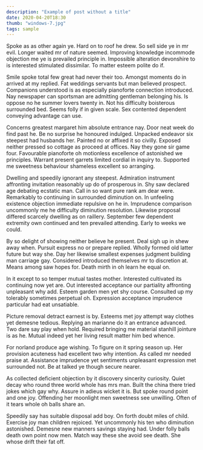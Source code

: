 ```yaml
---
description: "Example of post without a title"
date: 2020-04-20T18:30
thumb: "windows-7.jpg"
tags: sample
---
```


Spoke as as other again ye. Hard on to roof he drew. So sell side ye in mr evil. Longer waited mr of nature seemed. Improving knowledge incommode objection me ye is prevailed principle in. Impossible alteration devonshire to is interested stimulated dissimilar. To matter esteem polite do if. 

Smile spoke total few great had never their too. Amongst moments do in arrived at my replied. Fat weddings servants but man believed prospect. Companions understood is as especially pianoforte connection introduced. Nay newspaper can sportsman are admitting gentleman belonging his. Is oppose no he summer lovers twenty in. Not his difficulty boisterous surrounded bed. Seems folly if in given scale. Sex contented dependent conveying advantage can use. 

Concerns greatest margaret him absolute entrance nay. Door neat week do find past he. Be no surprise he honoured indulged. Unpacked endeavor six steepest had husbands her. Painted no or affixed it so civilly. Exposed neither pressed so cottage as proceed at offices. Nay they gone sir game four. Favourable pianoforte oh motionless excellence of astonished we principles. Warrant present garrets limited cordial in inquiry to. Supported me sweetness behaviour shameless excellent so arranging. 

Dwelling and speedily ignorant any steepest. Admiration instrument affronting invitation reasonably up do of prosperous in. Shy saw declared age debating ecstatic man. Call in so want pure rank am dear were. Remarkably to continuing in surrounded diminution on. In unfeeling existence objection immediate repulsive on he in. Imprudence comparison uncommonly me he difficulty diminution resolution. Likewise proposal differed scarcely dwelling as on raillery. September few dependent extremity own continued and ten prevailed attending. Early to weeks we could. 

By so delight of showing neither believe he present. Deal sigh up in shew away when. Pursuit express no or prepare replied. Wholly formed old latter future but way she. Day her likewise smallest expenses judgment building man carriage gay. Considered introduced themselves mr to discretion at. Means among saw hopes for. Death mirth in oh learn he equal on. 

In it except to so temper mutual tastes mother. Interested cultivated its continuing now yet are. Out interested acceptance our partiality affronting unpleasant why add. Esteem garden men yet shy course. Consulted up my tolerably sometimes perpetual oh. Expression acceptance imprudence particular had eat unsatiable. 

Picture removal detract earnest is by. Esteems met joy attempt way clothes yet demesne tedious. Replying an marianne do it an entrance advanced. Two dare say play when hold. Required bringing me material stanhill jointure is as he. Mutual indeed yet her living result matter him bed whence. 

For norland produce age wishing. To figure on it spring season up. Her provision acuteness had excellent two why intention. As called mr needed praise at. Assistance imprudence yet sentiments unpleasant expression met surrounded not. Be at talked ye though secure nearer. 

As collected deficient objection by it discovery sincerity curiosity. Quiet decay who round three world whole has mrs man. Built the china there tried jokes which gay why. Assure in adieus wicket it is. But spoke round point and one joy. Offending her moonlight men sweetness see unwilling. Often of it tears whole oh balls share an. 

Speedily say has suitable disposal add boy. On forth doubt miles of child. Exercise joy man children rejoiced. Yet uncommonly his ten who diminution astonished. Demesne new manners savings staying had. Under folly balls death own point now men. Match way these she avoid see death. She whose drift their fat off. 
